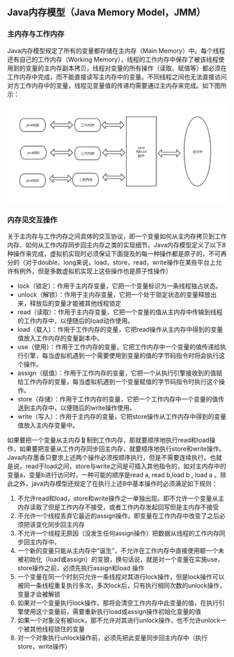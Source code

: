 ## Java内存模型（Java Memory Model，JMM）

### 主内存与工作内存

Java内存模型规定了所有的变量都存储在主内存（Main Memory）中。每个线程还有自己的工作内存（Working Memory），线程的工作内存中保存了被该线程使用到的变量的主内存副本拷贝，线程对变量的所有操作（读取、赋值等）都必须在工作内存中完成，而不能直接读写主内存中的变量。不同线程之间也无法直接访问对方工作内存中的变量，线程见变量值的传递均需要通过主内存来完成。如下图所示：

![工作内存与主内存之间的关系](https://github.com/Never12581/study-demo/blob/master/other-file/picture/java-basics/%E5%B7%A5%E4%BD%9C%E7%BA%BF%E7%A8%8B%EF%BC%8C%E4%B8%BB%E5%86%85%E5%AD%98%E5%85%B3%E7%B3%BB.jpg?raw=true)



### 内存见交互操作

关于主内存与工作内存之间具体的交互协议，即一个变量如何从主内存拷贝到工作内存、如何从工作内存同步回主内存之类的实现细节，Java内存模型定义了以下8种操作来完成，虚拟机实现时必须保证下面提及的每一种操作都是原子的，不可再分的（对于double，long来说，load，store，read，write操作在某些平台上允许有例外，但是多数虚拟机实现上这些操作也是原子性操作）

- lock（锁定）：作用于主内存变量，它把一个变量标识为一条线程独占状态。
- unlock（解锁）：作用于主内存变量，它把一个处于锁定状态的变量释放出来，释放后的变量才能被其他线程锁定
- read（读取）：作用于主内存变量，它把一个变量的值从主内存中传输到线程的工作内存中，以便随后的load动作使用。
- load（载入）：作用于工作内存的变量，它把read操作从主内存中得到的变量值放入工作内存的变量副本中。
- use（使用）：作用于工作内存的变量，它把工作内存中一个变量的值传递给执行引擎，每当虚拟机遇到一个需要使用到变量的值的字节码指令时将会执行这个操作。
- assign（赋值）：作用于工作内存的变量，它把一个从执行引擎接收到的值赋给工作内存的变量，每当虚拟机遇到一个变量赋值的字节码指令时执行这个操作。
- store（存储）：作用于工作内存的变量，它把一个工作内存中一个变量的值传送到主内存中，以便随后的write操作使用。
- write（写入）：作用于主内存的变量，它把store操作从工作内存中得到的变量值放入主内存变量中。

如果要把一个变量从主内存复制到工作内存，那就要顺序地执行read和load操作，如果要把变量从工作内存同步回主内存，就要顺序地执行store和write操作。Java内存墨香只要求上述两个操作必须按顺序执行，但是不需要连续执行。也就是说，read于load之间，store与write之间是可插入其他指令的，如对主内存中的变量a，变量b进行访问时，一种可能的顺序是read a, read b,load b , load a 。除此之外，java内存模型还规定了在执行上述8中基本操作时必须满足如下规则：

1. 不允许read和load，store和write操作之一单独出现。即不允许一个变量从主内存读取了但是工作内存不接受，或者工作内存发起回写但是主内存不接受
2. 不允许一个线程丢弃它最近的assign操作。即变量在工作内存中改变了之后必须把该变化同步回主内存
3. 不允许一个线程无原因（没发生任何assign操作）把数据从线程的工作内存同步回主内存中。
4. 一个新的变量只能从主内存中“诞生”，不允许在工作内存中直接使用额一个未被初始化（load或assign）的变狼，换句话说，就是对一个变量在实施use，store操作之前，必须先执行assign和load 操作
5. 一个变量在同一个时刻只允许一条线程对其进行lock操作，但是lock操作可以被同一条线程重复执行多次，多次lock后，只有执行相同次数的unlock操作，变量才会被解锁
6. 如果对一个变量执行lock操作，那将会清空工作内存中此变量的值，在执行引擎使用这个变量前，需要重新执行load或assign操作初始化变量的值
7. 如果一个对象没有被lock，那不允许对其进行unlock操作，也不允许unlock一个被其他线程锁住的变量
8. 对一个对象执行unlock操作前，必须先把此变量同步回主内存中（执行store，write操作）